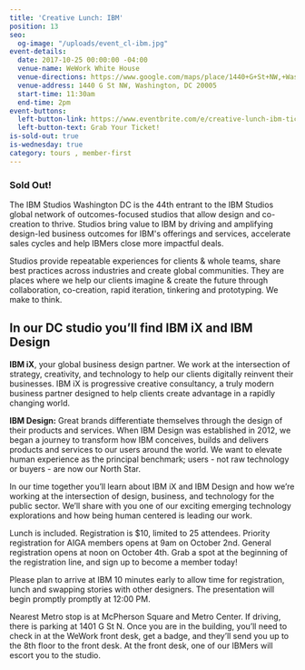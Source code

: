 ```yaml
---
title: 'Creative Lunch: IBM'
position: 13
seo:
  og-image: "/uploads/event_cl-ibm.jpg"
event-details:
  date: 2017-10-25 00:00:00 -04:00
  venue-name: WeWork White House
  venue-directions: https://www.google.com/maps/place/1440+G+St+NW,+Washington,+DC+20005/data=!4m2!3m1!1s0x89b7b797d2537d59:0xbdcefc9fb13977ba?sa=X&ved=0ahUKEwidyZTO5r7WAhWJIsAKHbd1CbIQ8gEIKzAB
  venue-address: 1440 G St NW, Washington, DC 20005
  start-time: 11:30am
  end-time: 2pm
event-buttons:
  left-button-link: https://www.eventbrite.com/e/creative-lunch-ibm-tickets-38470186363
  left-button-text: Grab Your Ticket!
is-sold-out: true
is-wednesday: true
category: tours , member-first
---
```


### Sold Out!

The IBM Studios Washington DC is the 44th entrant to the IBM Studios global network of outcomes-focused studios that allow design and co-creation to thrive. Studios bring value to IBM by driving and amplifying design-led business outcomes for IBM's offerings and services, accelerate sales cycles and help IBMers close more impactful deals.

Studios provide repeatable experiences for clients & whole teams, share best practices across industries and create global communities. They are places where we help our clients imagine & create the future through collaboration, co-creation, rapid iteration, tinkering and prototyping. We make to think.

## In our DC studio you’ll find IBM iX and IBM Design

**IBM iX**, your global business design partner. We work at the intersection of strategy, creativity, and technology to help our clients digitally reinvent their businesses. IBM iX is progressive creative consultancy, a truly modern business partner designed to help clients create advantage in a rapidly changing world.

**IBM Design:**
Great brands differentiate themselves through the design of their products and services. When IBM Design was established in 2012, we began a journey to transform how IBM conceives, builds and delivers products and services to our users around the world. We want to elevate human experience as the principal benchmark; users - not raw technology or buyers - are now our North Star.

In our time together you’ll learn about IBM iX and IBM Design and how we’re working at the intersection of design, business, and technology for the public sector. We’ll share with you one of  our exciting emerging technology explorations and how being human centered is leading our work.

Lunch is included. Registration is $10, limited to 25 attendees. Priority registration for AIGA members opens at 9am on October 2nd. General registration opens at noon on October 4th. Grab a spot at the beginning of the registration line, and sign up to become a member today!

Please plan to arrive at IBM 10 minutes early to allow time for registration, lunch and swapping stories with other designers. The presentation will begin promptly promptly at 12:00 PM.

Nearest Metro stop is at McPherson Square and Metro Center. If driving, there is parking at 1401 G St N. Once you are in the building, you’ll need to check in at the WeWork front desk, get a badge, and they’ll send you up to the 8th floor to the front desk. At the front desk, one of our IBMers will escort you to the studio.